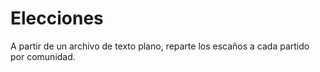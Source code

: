 # Elecciones
A partir de un archivo de texto plano, reparte los escaños a cada partido por comunidad.

